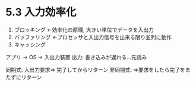 # 5.3 入力効率化

1. ブロッキング <-効率化の原理, 大きい単位でデータを入出力
2. バッファリング <-プロセッサと入出力信号を出来る限り並列に動作
3. キャッシング

アプリ -> OS -> 入出力装置
出力: 書き込みが遅れる...先読み

同期式: 入出力要求=> 完了してからリターン
非同期式: =>要求をしたら完了をまたずにリターン


